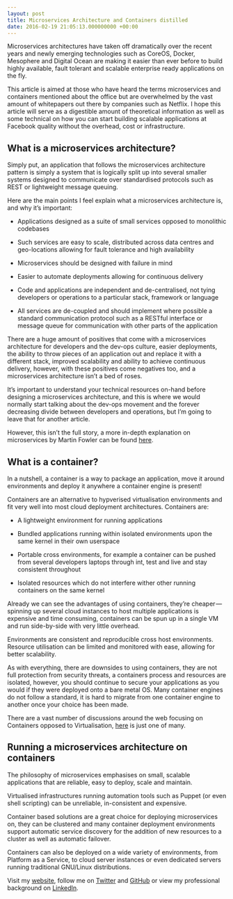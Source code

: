 ```yaml
---
layout: post
title: Microservices Architecture and Containers distilled
date: 2016-02-19 21:05:13.000000000 +00:00
---
```

Microservices architectures have taken off dramatically over the recent years and newly emerging technologies such as CoreOS, Docker, Mesophere and Digital Ocean are making it easier than ever before to build highly available, fault tolerant and scalable enterprise ready applications on the fly.

This article is aimed at those who have heard the terms microservices and containers mentioned about the office but are overwhelmed by the vast amount of whitepapers out there by companies such as Netflix. I hope this article will serve as a digestible amount of theoretical information as well as some technical on how you can start building scalable applications at Facebook quality without the overhead, cost or infrastructure.

## What is a microservices architecture?

Simply put, an application that follows the microservices architecture pattern is simply a system that is logically split up into several smaller systems designed to communicate over standardised protocols such as REST or lightweight message queuing.

Here are the main points I feel explain what a microservices architecture is, and why it’s important:

* Applications designed as a suite of small services opposed to monolithic codebases

* Such services are easy to scale, distributed across data centres and geo-locations allowing for fault tolerance and high availability

* Microservices should be designed with failure in mind

* Easier to automate deployments allowing for continuous delivery

* Code and applications are independent and de-centralised, not tying developers or operations to a particular stack, framework or language

* All services are de-coupled and should implement where possible a standard communication protocol such as a RESTful interface or message queue for communication with other parts of the application

There are a huge amount of positives that come with a microservices architecture for developers and the dev-ops culture, easier deployments, the ability to throw pieces of an application out and replace it with a different stack, improved scalability and ability to achieve continuous delivery, however, with these positives come negatives too, and a microservices architecture isn’t a bed of roses.

It’s important to understand your technical resources on-hand before designing a microservices architecture, and this is where we would normally start talking about the dev-ops movement and the forever decreasing divide between developers and operations, but I’m going to leave that for another article.

However, this isn’t the full story, a more in-depth explanation on microservices by Martin Fowler can be found [here](http://martinfowler.com/articles/microservices.html).

## What is a container?

In a nutshell, a container is a way to package an application, move it around environments and deploy it anywhere a container engine is present!

Containers are an alternative to hypverised virtualisation environments and fit very well into most cloud deployment architectures.
Containers are:

* A lightweight environment for running applications

* Bundled applications running within isolated environments upon the same kernel in their own userspace

* Portable cross environments, for example a container can be pushed from several developers laptops through int, test and live and stay consistent throughout

* Isolated resources which do not interfere wither other running containers on the same kernel

Already we can see the advantages of using containers, they’re cheaper — spinning up several cloud instances to host multiple applications is expensive and time consuming, containers can be spun up in a single VM and run side-by-side with very little overhead. 

Environments are consistent and reproducible cross host environments. Resource utilisation can be limited and monitored with ease, allowing for better scalability.

As with everything, there are downsides to using containers, they are not full protection from security threats, a containers process and resources are isolated, however, you should continue to secure your applications as you would if they were deployed onto a bare metal OS. Many container engines do not follow a standard, it is hard to migrate from one container engine to another once your choice has been made.

There are a vast number of discussions around the web focusing on Containers opposed to Virtualisation, [here](http://blog.smartbear.com/web-monitoring/why-containers-instead-of-hypervisors/) is just one of many.

## Running a microservices architecture on containers

The philosophy of microservices emphasises on small, scalable applications that are reliable, easy to deploy, scale and maintain.

Virtualised infrastructures running automation tools such as Puppet (or even shell scripting) can be unreliable, in-consistent and expensive.

Container based solutions are a great choice for deploying microservices on, they can be clustered and many container deployment environments support automatic service discovery for the addition of new resources to a cluster as well as automatic failover.

Containers can also be deployed on a wide variety of environments, from Platform as a Service, to cloud server instances or even dedicated servers running traditional GNU/Linux distributions.

Visit my [website](https://www.jacobclark.xyz), follow me on [Twitter](https://twitter.com/imjacobclark) and [GitHub](https://github.com/imjacobclark) or view my professional background on [LinkedIn](https://uk.linkedin.com/in/imjacobclark).
